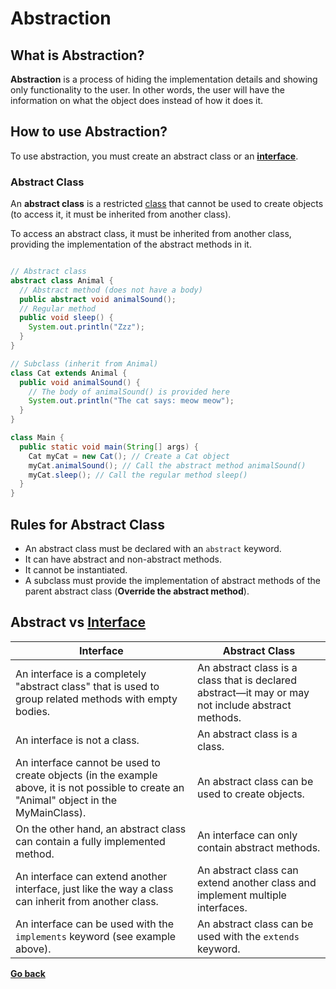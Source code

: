 # Abstraction

## What is Abstraction?

**Abstraction** is a process of hiding the implementation details and showing only functionality to the user. In other words, the user will have the information on what the object does instead of how it does it.

## How to use Abstraction?

To use abstraction, you must create an abstract class or an [**interface**](Interface.md).

### Abstract Class

An **abstract class** is a restricted [class](Class.md#class) that cannot be used to create objects (to access it, it must be inherited from another class).

To access an abstract class, it must be inherited from another class, providing the implementation of the abstract methods in it.

```java

// Abstract class
abstract class Animal {
  // Abstract method (does not have a body)
  public abstract void animalSound();
  // Regular method
  public void sleep() {
    System.out.println("Zzz");
  }
}

// Subclass (inherit from Animal)
class Cat extends Animal {
  public void animalSound() {
    // The body of animalSound() is provided here
    System.out.println("The cat says: meow meow");
  }
}

class Main {
  public static void main(String[] args) {
    Cat myCat = new Cat(); // Create a Cat object
    myCat.animalSound(); // Call the abstract method animalSound()
    myCat.sleep(); // Call the regular method sleep()
  }
}

```

## Rules for Abstract Class

- An abstract class must be declared with an `abstract` keyword.
- It can have abstract and non-abstract methods.
- It cannot be instantiated.
- A subclass must provide the implementation of abstract methods of the parent abstract class (**Override the abstract method**).

## Abstract vs [Interface](Interface.md#interface)

| Interface                                                                                                                                 | Abstract Class                                                                                     |
| ----------------------------------------------------------------------------------------------------------------------------------------- | -------------------------------------------------------------------------------------------------- |
| An interface is a completely "abstract class" that is used to group related methods with empty bodies.                                    | An abstract class is a class that is declared abstract—it may or may not include abstract methods. |
| An interface is not a class.                                                                                                              | An abstract class is a class.                                                                      |
| An interface cannot be used to create objects (in the example above, it is not possible to create an "Animal" object in the MyMainClass). | An abstract class can be used to create objects.                                                   |
| On the other hand, an abstract class can contain a fully implemented method.                                                              | An interface can only contain abstract methods.                                                    |
| An interface can extend another interface, just like the way a class can inherit from another class.                                      | An abstract class can extend another class and implement multiple interfaces.                      |
| An interface can be used with the `implements` keyword (see example above).                                                               | An abstract class can be used with the `extends` keyword.                                          |

[**Go back**](README.md#oop)
